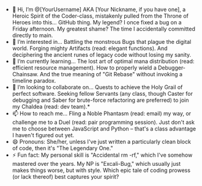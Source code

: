 - 👋 Hi, I’m @[YourUsername]
AKA [Your Nickname, if you have one], a Heroic Spirit of the Coder-class, mistakenly pulled from the Throne of Heroes into this… GitHub thing. My legend? I once fixed a bug on a Friday afternoon. My greatest shame? The time I accidentally committed directly to main.
- 👀 I’m interested in…
Battling the monstrous Bugs that plague the digital world. Forging mighty Artifacts (read: elegant functions). And deciphering the ancient runes of legacy code without losing my sanity.
- 🌱 I’m currently learning…
The lost art of optimal mana distribution (read: efficient resource management). How to properly wield a Debugger-Chainsaw. And the true meaning of "Git Rebase" without invoking a timeline paradox.
- 💞️ I’m looking to collaborate on…
Quests to achieve the Holy Grail of perfect software. Seeking fellow Servants (any class, though Caster for debugging and Saber for brute-force refactoring are preferred) to join my Chaldea (read: dev team).*
- 📫 How to reach me…
Fling a Noble Phantasm (read: email) my way, or challenge me to a Duel (read: pair programming session). Just don't ask me to choose between JavaScript and Python – that's a class advantage I haven't figured out yet.
- 😄 Pronouns:
She/her, unless I've just written a particularly clean block of code, then it's "The Legendary One."
- ⚡ Fun fact:
My personal skill is "Accidental rm -rf," which I've somehow mastered over the years. My NP is "Excali-Bug," which usually just makes things worse, but with style.
Which epic tale of coding prowess (or lack thereof) best captures your spirit?
